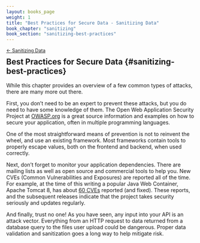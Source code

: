 ```yaml
---
layout: books_page
weight: 1
title: "Best Practices for Secure Data - Sanitizing Data"
book_chapter: "sanitizing"
book_section: "sanitizing-best-practices"
---
```


<div style="font-size: 0.9em; margin-bottom: -20px;"><a href="/books/api-security/sanitizing/">&larr; Sanitizing Data</a></div>

## Best Practices for Secure Data {#sanitizing-best-practices}

While this chapter provides an overview of a few common types of attacks, there are many more out there.

First, you don’t need to be an expert to prevent these attacks, but you do need to have some knowledge of them. The Open Web Application Security Project at <a href="https://owasp.org" class="url">OWASP.org</a> is a great source information and examples on how to secure your application, often in multiple programming languages.

One of the most straightforward means of prevention is not to reinvent the wheel, and use an existing framework. Most frameworks contain tools to properly escape values, both on the frontend and backend, when used correctly.

Next, don’t forget to monitor your application dependencies. There are mailing lists as well as open source and commercial tools to help you. New CVEs (Common Vulnerabilities and Exposures) are reported all of the time. For example, at the time of this writing a popular Java Web Container, Apache Tomcat 8, has about [60 CVEs](https://tomcat.apache.org/security-8.html) reported (and fixed). These reports, and the subsequent releases indicate that the project takes security seriously and updates regularly.

And finally, trust no one! As you have seen, any input into your API is an attack vector. Everything from an HTTP request to data returned from a database query to the files user upload could be dangerous. Proper data validation and sanitization goes a long way to help mitigate risk.

